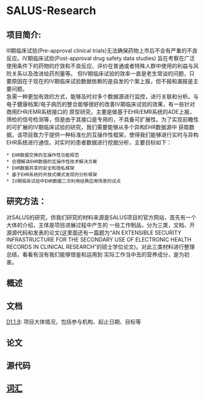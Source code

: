 SALUS-Research
==============
##	项目简介:	
III期临床试验(Pre-approval clinical trials)无法确保药物上市后不会有严重的不良反应。IV期临床试验(Post-approval  drug  safety  data  studies)
旨在考察在广泛使用条件下的药物的疗效和不良反应、评价在普通或者特殊人群中使用的利益与风险关系以及改进给药剂量等。
但IV期临床试验的效率一直是老生常谈的问题，只要原因在于现在的IV期临床试验数据依赖的是自发的个案上报，但不报和漏报是主要问题。	
急需一种更加有效的方式，能够及时对多个数据源进行监控，进行关联和分析。与电子健康档案/电子病历的整合能够很好的改善IV期临床试验的效果，有一些针对商用EHR/EMR系统接口的
原型研究，主要是做基于EHR/EMR系统的ADE上报，筛检的信号检测等，但是由于其接口是专用的，不具备可扩展性。为了实现前瞻性的可扩展的IV期临床试验的研究，我们需要能够从多个异构EHR数据源中
获取数据，该项目致力于提供一种标准化的互操作性框架，使得我们能够进行实时与异构EHR系统进行通信，对实时的患者数据进行挖掘分析，主要目标如下：		

	* EHR数据交换的互操作性功能规范			
	* 合理解读EHR数据的互操作性技术解决方案		 
	* EHR数据共享的安全和隐私框架 		
	* 基于EHR系统的开放式模式发现的分析框架		
	* IV期临床试验中EHR数据二次利用经典应用场景的试点		

##	研究方法：	
对SALUS的研究，供我们研究的材料来源是SALUS项目的官方网站，首先有一个大体的介绍，主体是项目进展过程中产生的
一些工作制品，分为三类，文档、开源源代码和发表的论文(这里面还有一篇题为“AN EXTENSIBLE SECURITY INFRASTRUCTURE FOR THE SECONDARY USE OF ELECTRONIC HEALTH RECORDS IN CLINICAL
RESEARCH”的硕士学位论文)。对此三类材料进行整理总结，看看有没有我们能够借鉴和运用到
实际工作当中去的营养成分，是为初衷。		
 
## 概述		
## 文档		
[D1.1.9](doc/D1.1.9.md): 	项目大体情况，包括参与机构、起止日期、目标等		

## 论文		
## 源代码		

		

## [词汇](term.md)